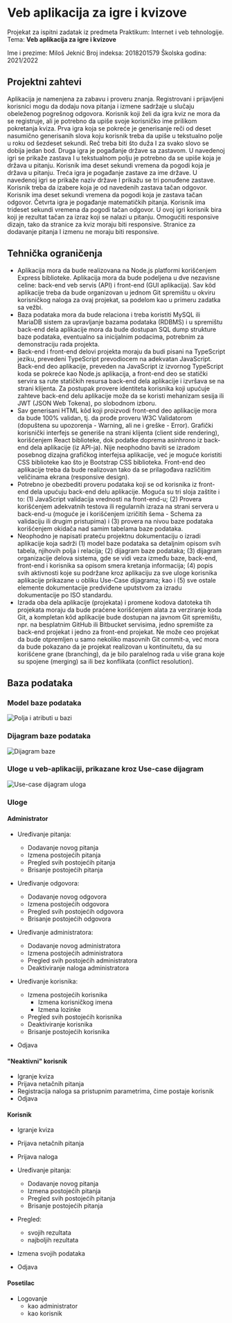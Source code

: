 # Veb aplikacija za igre i kvizove

Projekat za ispitni zadatak iz predmeta Praktikum: Internet i veb tehnologije. Tema: **Veb aplikacija za igre i kvizove**

Ime i prezime: Miloš Jeknić
Broj indeksa: 2018201579
Školska godina: 2021/2022

## Projektni zahtevi

Aplikacija je namenjena za zabavu i proveru znanja. Registrovani i prijavljeni korisnici mogu da dodaju nova pitanja i izmene sadržaje u slučaju obeleženog pogrešnog odgovora. Korisnik koji želi da igra kviz ne mora da se registruje, ali je potrebno da upiše svoje korisničko ime prilikom pokretanja kviza. Prva igra koja se pokreće je generisanje reči od deset nasumično generisanih slova koju korisnik treba da upiše u tekstualno polje u roku od šezdeset sekundi. Reč treba biti što duža I za svako slovo se dobija jedan bod. Druga igra je pogađanje države sa zastavom. U navedenoj igri se prikaže zastava I u tekstualnom polju je potrebno da se upiše koja je država u pitanju. Korisnik ima deset sekundi vremena da pogodi koja je država u pitanju. Treća igra je pogađanje zastave za ime države. U navedenoj igri se prikaže naziv države I prikažu se tri ponuđene zastave. Korisnik treba da izabere koja je od navedenih zastava tačan odgovor. Korisnik ima deset sekundi vremena da pogodi koja je zastava tačan odgovor. Četvrta igra je pogađanje matematičkih pitanja. Korisnik ima trideset sekundi vremena da pogodi tačan odgovor. U ovoj igri korisnik bira koji je rezultat tačan za izraz koji se nalazi u pitanju. Omogućiti responsive dizajn, tako da stranice za kviz moraju biti responsive. Stranice za dodavanje pitanja I izmenu ne moraju biti responsive.

## Tehnička ograničenja

- Aplikacija mora da bude realizovana na Node.js platformi korišćenjem Express biblioteke. Aplikacija mora da bude podeljena u dve nezavisne celine: back-end veb servis (API) i front-end (GUI aplikacija). Sav kôd aplikacije treba da bude organizovan u jednom Git spremištu u okviru korisničkog naloga za ovaj projekat, sa podelom kao u primeru zadatka sa vežbi.
- Baza podataka mora da bude relaciona i treba koristiti MySQL ili MariaDB sistem za upravljanje bazama podataka (RDBMS) i u spremištu back-end dela aplikacije mora da bude dostupan SQL dump strukture baze podataka, eventualno sa inicijalnim podacima, potrebnim za demonstraciju rada projekta.
- Back-end i front-end delovi projekta moraju da budi pisani na TypeScript jeziku, prevedeni TypeScript prevodiocem na adekvatan JavaScript. Back-end deo aplikacije, preveden na JavaScript iz izvornog TypeScript koda se pokreće kao Node.js aplikacija, a front-end deo se statički servira sa rute statičkih resursa back-end dela aplikacije i izvršava se na strani klijenta. Za postupak provere identiteta korisnika koji upućuje zahteve back-end delu aplikacije može da se koristi mehanizam sesija ili JWT (JSON Web Tokena), po slobodnom izboru.
- Sav generisani HTML kôd koji proizvodi front-end deo aplikacije mora da bude 100% validan, tj. da prođe proveru W3C Validatorom (dopuštena su upozorenja - Warning, ali ne i greške - Error). Grafički korisnički interfejs se generiše na strani klijenta (client side rendering), korišćenjem React biblioteke, dok podatke doprema asinhrono iz back-end dela aplikacije (iz API-ja). Nije neophodno baviti se izradom posebnog dizajna grafičkog interfejsa aplikacije, već je moguće koristiti CSS biblioteke kao što je Bootstrap CSS biblioteka. Front-end deo aplikacije treba da bude realizovan tako da se prilagođava različitim veličinama ekrana (responsive design).
- Potrebno je obezbediti proveru podataka koji se od korisnika iz front-end dela upućuju back-end delu aplikacije. Moguća su tri sloja zaštite i to: (1) JavaScript validacija vrednosti na front-end-u; (2) Provera korišćenjem adekvatnih testova ili regularnih izraza na strani servera u back-end-u (moguće je i korišćenjem izričitih šema - Schema za validaciju ili drugim pristupima) i (3) provera na nivou baze podataka korišćenjem okidača nad samim tabelama baze podataka.
- Neophodno je napisati prateću projektnu dokumentaciju o izradi aplikacije koja sadrži (1) model baze podataka sa detaljnim opisom svih tabela, njihovih polja i relacija; (2) dijagram baze podataka; (3) dijagram organizacije delova sistema, gde se vidi veza između baze, back-end, front-end i korisnika sa opisom smera kretanja informacija; (4) popis svih aktivnosti koje su podržane kroz aplikaciju za sve uloge korisnika aplikacije prikazane u obliku Use-Case dijagrama; kao i (5) sve ostale elemente dokumentacije predviđene uputstvom za izradu dokumentacije po ISO standardu.
- Izrada oba dela aplikacije (projekata) i promene kodova datoteka tih projekata moraju da bude praćene korišćenjem alata za verziranje koda Git, a kompletan kôd aplikacije bude dostupan na javnom Git spremištu, npr. na besplatnim GitHub ili Bitbucket servisima, jedno spremište za back-end projekat i jedno za front-end projekat. Ne može ceo projekat da bude otpremljen u samo nekoliko masovnih Git commit-a, već mora da bude pokazano da je projekat realizovan u kontinuitetu, da su korišćene grane (branching), da je bilo paralelnog rada u više grana koje su spojene (merging) sa ili bez konflikata (conflict resolution).

## Baza podataka

### Model baze podataka

![Polja i atributi u bazi](./documentation-img/database_fields.png)

### Dijagram baze podataka

![Dijagram baze](./documentation-img/diagram.png)

### Uloge u veb-aplikaciji, prikazane kroz Use-case dijagram

![Use-case dijagram uloga](./documentation-img/uloge.png)

### Uloge

#### Administrator

- Uređivanje pitanja:
  - Dodavanje novog pitanja
  - Izmena postojećih pitanja
  - Pregled svih postojećih pitanja
  - Brisanje postojećih pitanja

- Uređivanje odgovora:
  - Dodavanje novog odgovora
  - Izmena postojećih odgovora
  - Pregled svih postojećih odgovora
  - Brisanje postojećih odgovora

- Uređivanje administratora:
  - Dodavanje novog administratora
  - Izmena postojećih administratora
  - Pregled svih postojećih administratora
  - Deaktiviranje naloga administratora

- Uređivanje korisnika:
  - Izmena postojećih korisnika
    - Izmena korisničkog imena
    - Izmena lozinke
  - Pregled svih postojećih korisnika
  - Deaktiviranje korisnika
  - Brisanje postojećih korisnika

- Odjava

#### "Neaktivni" korisnik

- Igranje kviza
- Prijava netačnih pitanja
- Registracija naloga sa pristupnim parametrima, čime postaje korisnik
- Odjava

#### Korisnik

- Igranje kviza
- Prijava netačnih pitanja
- Prijava naloga

- Uređivanje pitanja:
  - Dodavanje novog pitanja
  - Izmena postojećih pitanja
  - Pregled svih postojećih pitanja
  - Brisanje postojećih pitanja

- Pregled:
  - svojih rezultata
  - najboljih rezultata

- Izmena svojih podataka
- Odjava

#### Posetilac

- Logovanje
  - kao administrator
  - kao korisnik
